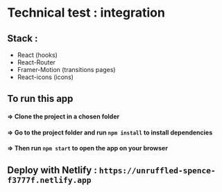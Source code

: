 # Technical test : integration

## Stack :

  - React (hooks)
  - React-Router
  - Framer-Motion (transitions pages)
  - React-icons (icons)

## To run this app

#### => Clone the project in a chosen folder

#### => Go to the project folder and run `npm install` to install dependencies

#### => Then run `npm start` to open the app on your browser

## Deploy with Netlify : `https://unruffled-spence-f3777f.netlify.app`
